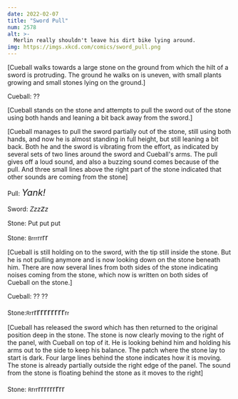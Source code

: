 ```yaml
---
date: 2022-02-07
title: "Sword Pull"
num: 2578
alt: >-
  Merlin really shouldn't leave his dirt bike lying around.
img: https://imgs.xkcd.com/comics/sword_pull.png
---
```

[Cueball walks towards a large stone on the ground from which the hilt of a sword is protruding. The ground he walks on is uneven, with small plants growing and small stones lying on the ground.]

Cueball: ??

[Cueball stands on the stone and attempts to pull the sword out of the stone using both hands and leaning a bit back away from the sword.]

[Cueball manages to pull the sword partially out of the stone, still using both hands, and now he is almost standing in full height, but still leaning a bit back. Both he and the sword is vibrating from the effort, as indicated by several sets of two lines around the sword and Cueball's arms. The pull gives off a loud sound, and also a buzzing sound comes because of the pull.  And three small lines above the right part of the stone indicated that other sounds are coming from the stone]

Pull: <big><big>*Yank!*</big></big>

Sword: *Zzz<big>z</big>z*

Stone: Put put put

Stone: <small>Brrr</small>rr<big>rr</big>

[Cueball is still holding on to the sword, with the tip still inside the stone. But he is not pulling anymore and is now looking down on the stone beneath him. There are now several lines from both sides of the stone indicating noises coming from the stone, which now is written on both sides of Cueball on the stone.]

Cueball: ?? ??

Stone:<small>Rr</small>r<big>r<big>rrrrrrrr</big></big>r<small>r</small>

[Cueball has released the sword which has then returned to the original position deep in the stone. The stone is now clearly moving to the right of the panel, with Cueball on top of it. He is looking behind him and holding his arms out to the side to keep his balance. The patch where the stone lay to start is dark. Four large lines behind the stone indicates how it is moving. The stone is already partially outside the right edge of the panel. The sound from the stone is floating behind the stone as it moves to the right]

Stone: <small>R</small>r<small>r</small>r<big>rrrrrr<big>r</big>rr</big>